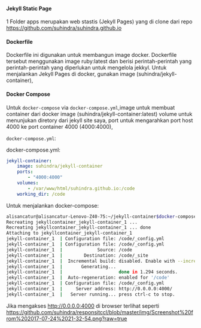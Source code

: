 #### Jekyll Static Page
1 Folder apps merupakan web stastis (Jekyll Pages) yang di clone dari repo https://github.com/suhindra/suhindra.github.io

#### Dockerfile
Dockerfile ini digunakan untuk membangun image docker. Dockerfile tersebut menggunakan image ruby:latest dan berisi perintah-perintah yang perintah-perintah yang diperlukan untuk mengelola jekkyl. Untuk menjalankan Jekyll Pages di docker, gunakan image (suhindra/jekyll-container), 

#### Docker Compose

Untuk `docker-compose` via `docker-compose.yml`,image untuk membuat container dari docker image (suhindra/jekyll-container:latest) volume untuk menunjukan diretory dari jekyll site saya, port untuk mengarahkan port host  4000 ke port container  4000 (4000:4000),

`docker-compose.yml`:

docker-compose.yml:

```yml
jekyll-container:
    image: suhindra/jekyll-container
    ports:
        - "4000:4000"
    volumes:
        - /var/www/html/suhindra.github.io:/code
    working_dir: /code   
```


Untuk menjalankan docker-compose:

```bash
alisancatur@alisancatur-Lenovo-Z40-75:~/jekyll-container$docker-compose up
Recreating jekyllcontainer_jekyll-container_1 ... 
Recreating jekyllcontainer_jekyll-container_1 ... done
Attaching to jekyllcontainer_jekyll-container_1
jekyll-container_1  | Configuration file: /code/_config.yml
jekyll-container_1  | Configuration file: /code/_config.yml
jekyll-container_1  |             Source: /code
jekyll-container_1  |        Destination: /code/_site
jekyll-container_1  |  Incremental build: disabled. Enable with --incremental
jekyll-container_1  |       Generating... 
jekyll-container_1  |                     done in 1.294 seconds.
jekyll-container_1  |  Auto-regeneration: enabled for '/code'
jekyll-container_1  | Configuration file: /code/_config.yml
jekyll-container_1  |     Server address: http://0.0.0.0:4000/
jekyll-container_1  |   Server running... press ctrl-c to stop.
```

Jika mengakses http://0.0.0.0:4000 di browser terlihat seperti
https://github.com/suhindra/responsitccl/blob/master/img/Screenshot%20from%202017-07-24%2021-32-54.png?raw=true

